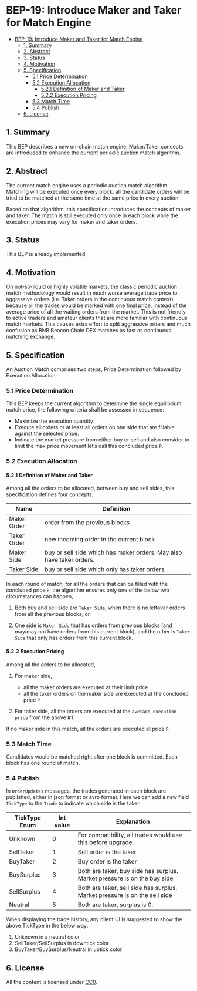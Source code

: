 # BEP-19: Introduce Maker and Taker for Match Engine

- [BEP-19: Introduce Maker and Taker for Match Engine](#bep-19--introduce-maker-and-taker-for-match-engine)
  * [1. Summary](#1-summary)
  * [2. Abstract](#2-abstract)
  * [3.  Status](#3--status)
  * [4. Motivation](#4-motivation)
  * [5. Specification](#5-specification)
    + [5.1 Price Determination](#51-price-determination)
    + [5.2 Execution Allocation](#52-execution-allocation)
      - [5.2.1 Definition of Maker and Taker](#521-definition-of-maker-and-taker)
      - [5.2.2 Execution Pricing](#522-execution-pricing)
    + [5.3 Match Time](#53-match-time)
    + [5.4 Publish](#54-publish)
  * [6. License](#6-license)

## 1. Summary

This BEP describes a new on-chain match engine, Maker/Taker concepts are introduced to enhance the current periodic auction match algorithm.

## 2. Abstract

The current match engine uses a periodic auction match algorithm. Matching will be executed once every block,  all the candidate orders will be tried to be matched at the same time at the same price in every auction.

Based on that algorithm, this specification introduces the concepts of maker and taker. The match is still executed only once in each block while the execution prices may vary for maker and taker orders.

## 3.  Status

This BEP is already implemented.

## 4. Motivation

On not-so-liquid or highly volatile markets, the classic periodic auction match methodology would result in much worse average trade price to aggressive orders (i.e. Taker orders in the continuous match context), because all the trades would be marked with one final price, instead of the average price of all the waiting orders from the market. This is not friendly to active traders and amateur clients that are more familiar with continuous match markets. This causes extra effort to split aggressive orders and much confusion as BNB Beacon Chain DEX matches as fast as continuous matching exchange.

## 5. Specification

An Auction Match comprises two steps, Price Determination followed by Execution Allocation.

### 5.1 Price Determination
This BEP keeps the current algorithm to determine the single equilibrium match price, the following criteria shall be assessed in sequence:
 - Maximize the execution quantity
 - Execute all orders or at least all orders on one side that are fillable against the selected price.
 - Indicate the market pressure from either buy or sell and also consider to limit the max price movement
let’s call this concluded price `P`.

### 5.2 Execution Allocation

#### 5.2.1 Definition of Maker and Taker

Among all the orders to be allocated, between buy and sell sides, this specification defines four concepts.

| Name        | Definition                           |
| ----------- | ------------------------------------ |
| Maker Order | order from the previous blocks       |
| Taker Order | new incoming order in the current block   |
| Maker Side  | buy or sell side which has maker orders. May also have taker orders.  |
| Taker Side  | buy or sell side which only has taker orders. |

In each round of match, for all the orders that can be filled with the concluded price `P`, the algorithm ensures only one of the below two circumstances can happen,

1. Both buy and sell side are `Taker Side`, when there is no leftover orders from all the previous blocks; or,

2. One side is `Maker Side` that has orders from previous blocks (and may/may not have orders from this current block),  and the other is `Taker Side` that only has orders from this current block.

#### 5.2.2 Execution Pricing

Among all the orders to be allocated,

1. For maker side,
    - all the maker orders are executed at their limit price
    - all the taker orders on the maker side are executed at the concluded price `P`

2. For taker side, all the orders are executed at the `average execution price` from the above #1

If no maker side in this match, all the orders are executed at price `P`.

### 5.3 Match Time

Candidates would be matched right after one block is committed. Each block has one round of match.

### 5.4 Publish

In `OrderUpdates` messages, the trades generated in each block are published, either in json format or avro format.  Here we can add a new field `TickType` to the `Trade` to indicate which side is the taker.


| TickType Enum | Int value | Explanation |
| ------------- | --------- | ----------- |
| Unknown       | 0         | For compatibility, all trades would use this before upgrade.
| SellTaker     | 1         | Sell order is the taker
| BuyTaker      | 2         | Buy order is the taker
| BuySurplus    | 3         | Both are taker, buy side has surplus. Market pressure is on the buy side
| SellSurplus   | 4         | Both are taker, sell side has surplus. Market pressure is on the sell side
| Neutral       | 5         | Both are taker, surplus is 0.

When displaying the trade history, any client UI is suggested to show the above TickType in the below way:

1. Unknown in a neutral color
2. SellTaker/SellSurplus in downtick color
3. BuyTaker/BuySurplus/Neutral in uptick color

## 6. License

All the content is licensed under [CC0](https://creativecommons.org/publicdomain/zero/1.0/).